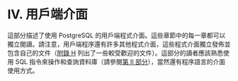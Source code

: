 # IV. 用戶端介面

這部分描述了使用 PostgreSQL 的用戶端程式介面。這些章節中的每一章都可以獨立閱讀。請注意，用戶端程序還有許多其他程式介面，這些程式介面獨立發佈並包含自己的文件（[附錄 H](https://github.com/pgsql-tw/gitbook-docs/tree/064a458229f64f3dffc8fd75bd332835868009a9/tw/appendixes/h.-wai-bu-zhuan-an) 列出了一些較受歡迎的文件）。這部分的讀者應該熟悉使用 SQL 指令來操作和查詢資料庫（請參閱[第 II 部分](../the-sql-language/)），當然還有程序語言的介面使用方式。

